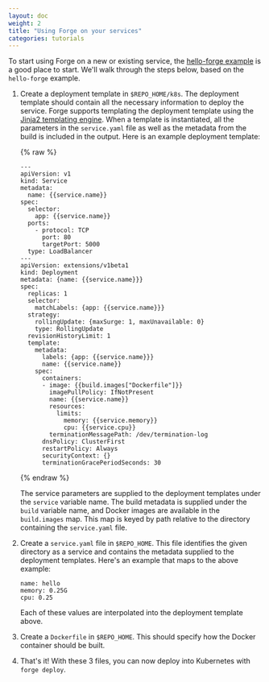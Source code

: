 ```yaml
---
layout: doc
weight: 2
title: "Using Forge on your services"
categories: tutorials
---
```

To start using Forge on a new or existing service, the [hello-forge example](https://github.com/datawire/hello-forge) is a good place to start. We'll walk through the steps below, based on the `hello-forge` example.

1. Create a deployment template in `$REPO_HOME/k8s`. The deployment template should contain all the necessary information to deploy the service. Forge supports templating the deployment template using the [Jinja2 templating engine](http://jinja.pocoo.org/). When a template is instantiated, all the parameters in the `service.yaml` file as well as the metadata from the build is included in the output. Here is an example deployment template:

    {% raw %}
    ```
    ---
    apiVersion: v1
    kind: Service
    metadata:
      name: {{service.name}}
    spec:
      selector:
        app: {{service.name}}
      ports:
        - protocol: TCP
          port: 80
          targetPort: 5000
      type: LoadBalancer
    ---
    apiVersion: extensions/v1beta1
    kind: Deployment
    metadata: {name: {{service.name}}}
    spec:
      replicas: 1
      selector:
        matchLabels: {app: {{service.name}}}
      strategy:
        rollingUpdate: {maxSurge: 1, maxUnavailable: 0}
        type: RollingUpdate
      revisionHistoryLimit: 1
      template:
        metadata:
          labels: {app: {{service.name}}}
          name: {{service.name}}
        spec:
          containers:
          - image: {{build.images["Dockerfile"]}}
            imagePullPolicy: IfNotPresent
            name: {{service.name}}
            resources:
              limits:
                memory: {{service.memory}}
                cpu: {{service.cpu}}
            terminationMessagePath: /dev/termination-log
          dnsPolicy: ClusterFirst
          restartPolicy: Always
          securityContext: {}
          terminationGracePeriodSeconds: 30
    ```
    {% endraw %}

    The service parameters are supplied to the deployment templates under the `service` variable name. The build metadata is supplied under the `build` variable name, and Docker images are available in the `build.images` map. This map is keyed by path relative to the directory containing the `service.yaml` file.

2. Create a `service.yaml` file in `$REPO_HOME`. This file identifies the given directory as a service and contains the metadata supplied to the deployment templates. Here's an example that maps to the above example:

    ```
    name: hello
    memory: 0.25G
    cpu: 0.25
    ```

    Each of these values are interpolated into the deployment template above.

3. Create a `Dockerfile` in `$REPO_HOME`. This should specify how the Docker container should be built.

4. That's it! With these 3 files, you can now deploy into Kubernetes with `forge deploy`.
